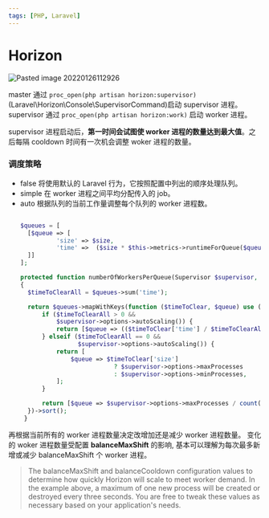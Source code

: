```yaml
---
tags: [PHP, Laravel]
---
```

# Horizon

![Pasted image 20220126112926](https://user-images.githubusercontent.com/37279857/151481451-e61a6f8c-0a93-4dd4-aa16-e4ed783456b6.png)

master 通过 `proc_open(php artisan horizon:supervisor)` (Laravel\Horizon\Console\SupervisorCommand)启动 supervisor 进程。
supervisor 通过 `proc_open(php artisan horizon:work)`  启动 worker 进程。

supervisor 进程启动后，**第一时间会试图使 worker 进程的数量达到最大值**。之后每隔 cooldown 时间有一次机会调整 woker 进程的数量。
### 调度策略
- false
   将使用默认的 Laravel 行为，它按照配置中列出的顺序处理队列。
- simple
  在 worker 进程之间平均分配传入的 job。
- auto
  根据队列的当前工作量调整每个队列的 worker 进程数。
  ```PHP
  
  $queues = [
    [$queue => [
            'size' => $size,
            'time' =>  ($size * $this->metrics->runtimeForQueue($queue)),
    ]]
  ];
  
  protected function numberOfWorkersPerQueue(Supervisor $supervisor, Collection $queues)
  {
    $timeToClearAll = $queues->sum('time');

    return $queues->mapWithKeys(function ($timeToClear, $queue) use ($supervisor, $timeToClearAll) {
        if ($timeToClearAll > 0 &&
            $supervisor->options->autoScaling()) {
            return [$queue => (($timeToClear['time'] / $timeToClearAll) * $supervisor->options->maxProcesses)];
        } elseif ($timeToClearAll == 0 &&
                  $supervisor->options->autoScaling()) {
            return [
                $queue => $timeToClear['size']
                            ? $supervisor->options->maxProcesses
                            : $supervisor->options->minProcesses,
            ];
        }

        return [$queue => $supervisor->options->maxProcesses / count($supervisor->processPools)];
    })->sort();
   }
  ```
再根据当前所有的 worker 进程数量决定改增加还是减少 worker 进程数量。
变化的 woker 进程数量受配置 **balanceMaxShift** 的影响, 基本可以理解为每次最多新增或减少 balanceMaxShift 个 worker 进程。

>The balanceMaxShift and balanceCooldown configuration values to determine how quickly Horizon will scale to meet worker demand. In the example above, a maximum of one new process will be created or destroyed every three seconds. You are free to tweak these values as necessary based on your application's needs.
